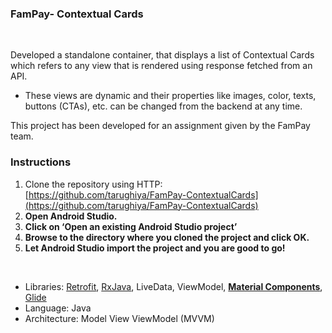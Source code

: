 ### FamPay- Contextual Cards

<br> 

Developed a standalone container, that displays a list of Contextual Cards which
refers to any view that is rendered using response fetched from an API.

* These views are dynamic and their properties like images, color, texts, buttons
(CTAs), etc. can be changed from the backend at any time.

This project has been developed for an assignment given by the FamPay team.

### Instructions

1.  Clone the repository using HTTP:
[https://github.com/tarughiya/FamPay-ContextualCards](https://github.com/tarughiya/FamPay-ContextualCards)
1.  **Open Android Studio.**
1.  **Click on ‘Open an existing Android Studio project’**
1.  **Browse to the directory where you cloned the project and click OK.**
1.  **Let Android Studio import the project and you are good to go!**

<br> 

* Libraries: [Retrofit](https://github.com/square/retrofit),
[RxJava](https://github.com/ReactiveX/RxJava), LiveData, ViewModel,
**[Material
Components](https://github.com/material-components/material-components-android)**,
[Glide](https://github.com/bumptech/glide)
* Language: Java
* Architecture: Model View ViewModel (MVVM)

<br> 
